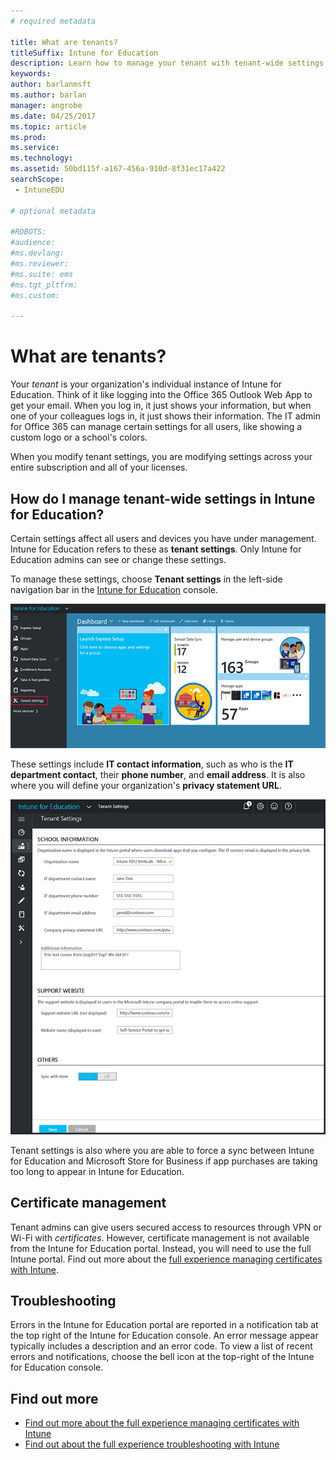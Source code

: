 ```yaml
---
# required metadata

title: What are tenants?
titleSuffix: Intune for Education
description: Learn how to manage your tenant with tenant-wide settings.
keywords:
author: barlanmsft
ms.author: barlan
manager: angrobe
ms.date: 04/25/2017
ms.topic: article
ms.prod:
ms.service:
ms.technology:
ms.assetid: 50bd115f-a167-456a-910d-8f31ec17a422
searchScope:
 - IntuneEDU

# optional metadata

#ROBOTS:
#audience:
#ms.devlang:
#ms.reviewer:
#ms.suite: ems
#ms.tgt_pltfrm:
#ms.custom:

---
```


# What are tenants?

Your _tenant_ is your organization's individual instance of Intune for Education. Think of it like logging into the Office 365 Outlook Web App to get your email. When you log in, it just shows your information, but when one of your colleagues logs in, it just shows their information. The IT admin for Office 365 can manage certain settings for all users, like showing a custom logo or a school's colors.  

When you modify tenant settings, you are modifying settings across your entire subscription and all of your licenses.

## How do I manage tenant-wide settings in Intune for Education?

Certain settings affect all users and devices you have under management. Intune for Education refers to these as **tenant settings**. Only Intune for Education admins can see or change these settings.

To manage these settings, choose **Tenant settings** in the left-side navigation bar in the [Intune for Education](https://intuneeducation.portal.azure.com) console.

  ![Screenshot of the "Tenant Settings" option in Intune for Education console](./media/tenant-001-edu-tenant-settings-button.png)

These settings include __IT contact information__, such as who is the __IT department contact__, their __phone number__, and __email address__. It is also where you will define your organization's __privacy statement URL__.

  ![Screenshot of the "Tenant Settings" option in Intune for Education console showing school, support website, and other information. ](./media/tenant-002-settings-screen.png)

Tenant settings is also where you are able to force a sync between Intune for Education and Microsoft Store for Business if app purchases are taking too long to appear in Intune for Education.

## Certificate management

Tenant admins can give users secured access to resources through VPN or Wi-Fi with _certificates_. However, certificate management is not available from the Intune for Education portal. Instead, you will need to use the full Intune portal. Find out more about the [full experience managing certificates with Intune](https://docs.microsoft.com/intune/deploy-use/secure-resource-access-with-certificate-profiles).

## Troubleshooting

Errors in the Intune for Education portal are reported in a notification tab at the top right of the Intune for Education console. An error message appear typically includes a description and an error code. To view a list of recent errors and notifications, choose the bell icon at the top-right of the Intune for Education console.

## Find out more

- [Find out more about the full experience managing certificates with Intune](https://docs.microsoft.com/intune/deploy-use/secure-resource-access-with-certificate-profiles)
- [Find out about the full experience troubleshooting with Intune](https://docs.microsoft.com/intune/troubleshoot/general-troubleshooting-tips-for-microsoft-intune)
